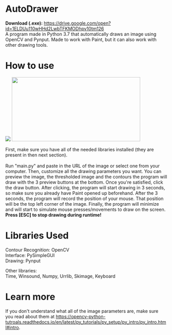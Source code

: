 # AutoDrawer
<b>Download (.exe):</b> https://drive.google.com/open?id=1ELDUu110wHHd2LwbTFKMODhpv10tm126 <br>
A program made in Python 3.7 that automatically draws an image using OpenCV and Pynput. Made to work with Paint, but it can also work with other drawing tools.

# How to use
<img src="https://github.com/GustavoMuller2019/AutoDrawer/blob/master/examples/interfaceExample.png?raw=true">
<img width="400" height="200" src="https://github.com/GustavoMuller2019/AutoDrawer/blob/master/examples/example.png?raw=true">

First, make sure you have all of the needed libraries installed (they are present in then next section).<br><br>
Run "main.py" and paste in the URL of the image or select one from your computer.
Then, customize all the drawing parameters you want. You can preview the image, the thresholded image
and the contours the program will draw with the 3 preview buttons at the bottom.
Once you're satisfied, click the draw button. After clicking, the program will start drawing in 3 seconds,
so make sure you already have Paint opened up beforehand.
After the 3 seconds, the program will record the position of your mouse. That position will be the top left corner of the image.
Finally, the program will minimize and will start to simulate mouse presses/movements to draw on the screen.
<br><b>Press [ESC] to stop drawing during runtime!</b>

# Libraries Used
Contour Recognition: OpenCV<br>
Interface: PySimpleGUI<br>
Drawing: Pynput<br>

Other libraries:<br>
Time, Winsound, Numpy, Urrlib, Skimage, Keyboard

# Learn more
If you don't understand what all of the image parameters are, make sure you read about them at https://opencv-python-tutroals.readthedocs.io/en/latest/py_tutorials/py_setup/py_intro/py_intro.html#intro.
